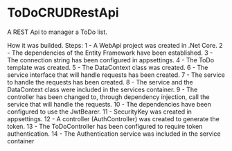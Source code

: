 # ToDoCRUDRestApi
A REST Api to manager a ToDo list.

How it was builded.
Steps:
1 - A WebApi project was created in .Net Core.
2 - The dependencies of the Entity Framework have been established.
3 - The connection string has been configured in appsettings.
4 - The ToDo template was created.
5 - The DataContext class was created.
6 - The service interface that will handle requests has been created.
7 - The service to handle the requests has been created.
8 - The service and the DataContext class were included in the services container.
9 - The controller has been changed to, through dependency injection, call the service that will handle the requests.
10 - The dependencies have been configured to use the JwtBearer.
11 - SecurityKey was created in appsettings.
12 - A controller (AuthController) was created to generate the token.
13 - The ToDoController has been configured to require token authentication.
14 - The Authentication service was included in the service container
